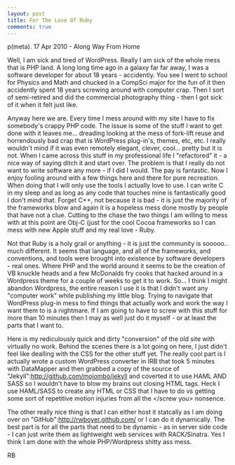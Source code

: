 ```yaml
---
layout: post
title: For The Love Of Ruby
comments: true
---
```


p(meta). 17 Apr 2010 - Along Way From Home

Well, I am sick and tired of WordPress. Really I am sick of the whole mess that is PHP land. A long long time ago in a galaxy far far away, I was a software developer for about 18 years - accidently. You see I went to school for Physics and Math and chucked in a CompSci major for the fun of it then accidently spent 18 years screwing around with computer crap. Then I sort of semi-retired and did the commercial photography thing - then I got sick of it when it felt just like.

Anyway here we are. Every time I mess around with my site I have to fix somebody's crappy PHP code. The issue is some of the stuff I want to get done with it leaves me... dreading looking at the mess of fork-lift reuse and horrendously bad crap that is WordPress plug-in's, themes, etc, etc. I really wouldn't mind if it was even remotely elegant, clever, cool... pretty but it is not. When I came across this stuff in my professional life I "refactored" it - a nice way of saying ditch it and start over. The problem is that I really do not want to write software any more - if I did I would. The pay is fantastic. Now I enjoy fooling around with a few things here and there for pure recreation. When doing that I will only use the tools I actually love to use. I can write C in my sleep and as long as any code that touches mine is fantastically good I don't mind that. Forget C++, not because it is bad - it is just the majority of the frameworks blow and again it is a hopeless mess done mostly by people that have not a clue. Cutting to the chase the two things I am willing to mess with at this point are Obj-C (just for the cool Cocoa frameworks so I can mess with new Apple stuff and my real love - Ruby.

Not that Ruby is a holy grail or anything - it is just the community is sooooo.. much different. It seems that language, and all of the frameworks, and conventions, and tools were brought into existence by software developers - real ones. Where PHP and the world around it seems to be the creation of VB knuckle heads and a few McDonalds fry cooks that hacked around in a Wordpress theme for a couple of weeks to get it to work. So... I think I might abandon Wordpress, the entire reason I use it is that I didn't want any "computer work" while publishing my little blog. Trying to navigate that WordPress plug-in mess to find things that actually work and work the way I want them to is a nightmare. If I am going to have to screw with this stuff for more than 10 minutes then I may as well just do it myself - or at least the parts that I want to. 

Here is my rediculously quick and dirty "conversion" of the old site with virtually no work. Behind the scenes there is a lot going on here, I just didn't feel like dealling with the CSS for the other stuff yet. The really cool part is I actually wrote a custom WordPress converter in IRB that took 5 minutes with DataMapper and then grabbed a copy of the source of "Jekyll":http://github.com/mojombo/jekyll and coverted it to use HAML AND SASS so I wouldn't have to blow my brains out closing HTML tags. Heck I use HAML/SASS to create any HTML or CSS that I have to do vs getting some sort of repetitive motion injuries from all the </screw you> nonsence. 

The other really nice thing is that I can either host it statcally as I am doing over on "GitHub":http://rwboyer.github.com/ or I can do it dynamically. The best part is for all the parts that need to be dynamic - as in server side code - I can just write them as lightweight web services with RACK/Sinatra. 
Yes I think I am done with the whole PHP/Wordpress shitty ass mess.

RB
